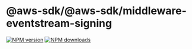# @aws-sdk/@aws-sdk/middleware-eventstream-signing

[![NPM version](https://img.shields.io/npm/v/@aws-sdk/@aws-sdk/middleware-eventstream-signing/preview.svg)](https://www.npmjs.com/package/@aws-sdk/@aws-sdk/middleware-eventstream-signing)
[![NPM downloads](https://img.shields.io/npm/dm/@aws-sdk/@aws-sdk/middleware-eventstream-signing.svg)](https://www.npmjs.com/package/@aws-sdk/@aws-sdk/middleware-eventstream-signing)
